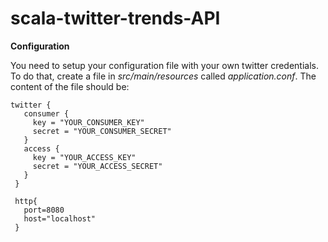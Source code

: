 # scala-twitter-trends-API

**Configuration**

You need to setup your configuration file with your own twitter credentials.
To do that, create a file in _src/main/resources_ called _application.conf_. 
The content of the file should be:

```
twitter {
   consumer {
     key = "YOUR_CONSUMER_KEY"    
     secret = "YOUR_CONSUMER_SECRET"
   }
   access {
     key = "YOUR_ACCESS_KEY"
     secret = "YOUR_ACCESS_SECRET"
   }
 }

 http{
   port=8080
   host="localhost"
 }

 ```
 
